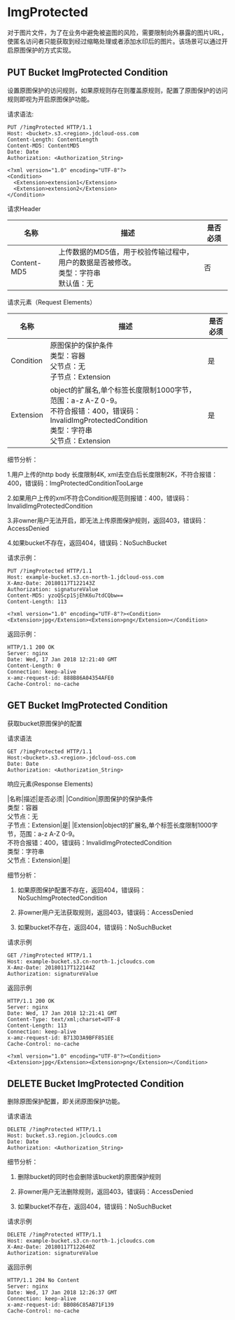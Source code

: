 # ImgProtected

对于图片文件，为了在业务中避免被盗图的风险，需要限制向外暴露的图片URL，使匿名访问者只能获取到经过缩略处理或者添加水印后的图片。该场景可以通过开启原图保护的方式实现。

## PUT Bucket ImgProtected Condition

设置原图保护的访问规则，如果原规则存在则覆盖原规则，配置了原图保护的访问规则即视为开启原图保护功能。

请求语法:

```
PUT /?imgProtected HTTP/1.1
Host: <bucket>.s3.<region>.jdcloud-oss.com
Content-Length: ContentLength
Content-MD5: ContentMD5
Date: Date
Authorization: <Authorization_String>

<?xml version="1.0" encoding="UTF-8"?> 
<Condition>
  <Extension>extension1</Extension>   
  <Extension>extension2</Extension> 
</Condition>

```

请求Header

|名称|描述|是否必须|
|-|-|-|
|Content-MD5|上传数据的MD5值，用于校验传输过程中，用户的数据是否被修改。<br>类型：字符串<br>默认值：无|否|

请求元素（Request Elements）

|名称|描述|是否必须|
|-|-|-|
|Condition|原图保护的保护条件<br>类型：容器<br>父节点：无<br>子节点：Extension|是|
|Extension|object的扩展名,单个标签长度限制1000字节，范围：a-z A-Z 0-9。<br>不符合报错：400，错误码：InvalidImgProtectedCondition<br>类型：字符串<br>父节点：Extension|是|

细节分析：

1.用户上传的http body 长度限制4K, xml去空白后长度限制2K，不符合报错：400，错误码：ImgProtectedConditionTooLarge

2.如果用户上传的xml不符合Condition规范则报错：400，错误码：InvalidImgProtectedCondition

3.非owner用户无法开启，即无法上传原图保护规则，返回403，错误码：AccessDenied

4.如果bucket不存在，返回404，错误码：NoSuchBucket

请求示例：

```
PUT /?imgProtected HTTP/1.1
Host: example-bucket.s3.cn-north-1.jdcloud-oss.com
X-Amz-Date: 20180117T122143Z
Authorization: signatureValue
Content-MD5: yzoQScp1SjEhK6u7tdCQbw==
Content-Length: 113

<?xml version="1.0" encoding="UTF-8"?><Condition><Extension>jpg</Extension><Extension>png</Extension></Condition>
```

返回示例：

```
HTTP/1.1 200 OK
Server: nginx
Date: Wed, 17 Jan 2018 12:21:40 GMT
Content-Length: 0
Connection: keep-alive
x-amz-request-id: 888B86A04354AFE0
Cache-Control: no-cache
```

## GET Bucket ImgProtected Condition

获取bucket原图保护的配置

请求语法

```
GET /?imgProtected HTTP/1.1
Host:<bucket>.s3.<region>.jdcloud-oss.com
Date: Date
Authorization: <Authorization_String>
```

响应元素(Response Elements)

|名称|描述|是否必须|
|Condition|原图保护的保护条件<br>类型：容器<br>父节点：无<br>子节点：Extension|是|
|Extension|object的扩展名,单个标签长度限制1000字节，范围：a-z A-Z 0-9。<br>不符合报错：400，错误码：InvalidImgProtectedCondition<br>类型：字符串<br>父节点：Extension|是|

细节分析：

1. 如果原图保护配置不存在，返回404，错误码：NoSuchImgProtectedCondition

2. 非owner用户无法获取规则，返回403，错误码：AccessDenied

3. 如果bucket不存在，返回404，错误码：NoSuchBucket

请求示例
```
GET /?imgProtected HTTP/1.1
Host: example-bucket.s3.cn-north-1.jcloudcs.com
X-Amz-Date: 20180117T122144Z
Authorization: signatureValue
```

返回示例
```
HTTP/1.1 200 OK
Server: nginx
Date: Wed, 17 Jan 2018 12:21:41 GMT
Content-Type: text/xml;charset=UTF-8
Content-Length: 113
Connection: keep-alive
x-amz-request-id: B713D3A9BFF851EE
Cache-Control: no-cache
 
<?xml version="1.0" encoding="UTF-8"?><Condition><Extension>jpg</Extension><Extension>png</Extension></Condition>
```

## DELETE Bucket ImgProtected Condition

删除原图保护配置，即关闭原图保护功能。

请求语法
```
DELETE /?imgProtected HTTP/1.1
Host: bucket.s3.region.jcloudcs.com
Date: Date
Authorization: <Authorization_String>
```
细节分析：

1. 删除bucket的同时也会删除该bucket的原图保护规则

2. 非owner用户无法删除规则，返回403，错误码：AccessDenied

3. 如果bucket不存在，返回404，错误码：NoSuchBucket

请求示例
```
DELETE /?imgProtected HTTP/1.1
Host: example-bucket.s3.cn-north-1.jcloudcs.com
X-Amz-Date: 20180117T122640Z
Authorization: signatureValue
```

返回示例
```
HTTP/1.1 204 No Content
Server: nginx
Date: Wed, 17 Jan 2018 12:26:37 GMT
Connection: keep-alive
x-amz-request-id: BB086C85AB71F139
Cache-Control: no-cache
```
